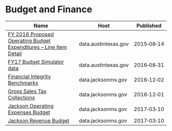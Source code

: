 # Budget and Finance

Name | Host | Published
---- | ---- | ---------
[FY 2016 Proposed Operating Budget Expenditures – Line Item Detail](../datasets/c9gq-k8de.md) | data.austintexas.gov | 2015&#x2011;08&#x2011;14
[FY17 Budget Simulator data](../datasets/2u4b-s8xd.md) | data.austintexas.gov | 2016&#x2011;08&#x2011;31
[Financial Integrity Benchmarks](../datasets/wczt-d4tz.md) | data.jacksonms.gov | 2016&#x2011;12&#x2011;02
[Gross Sales Tax Collections](../datasets/d36h-vd4y.md) | data.jacksonms.gov | 2016&#x2011;12&#x2011;01
[Jackson Operating Expenses Budget](../datasets/848a-grzs.md) | data.jacksonms.gov | 2017&#x2011;03&#x2011;10
[Jackson Revenue Budget](../datasets/bfxx-jarn.md) | data.jacksonms.gov | 2017&#x2011;03&#x2011;10

